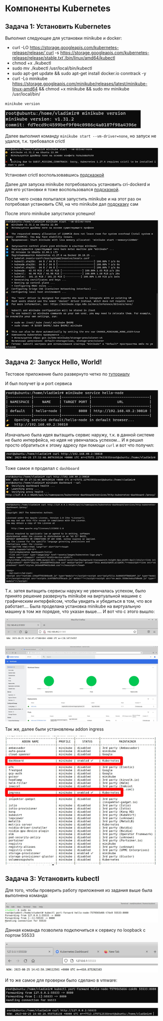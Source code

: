 # Компоненты Kubernetes

## Задача 1: Установить Kubernetes

Выполнил следующее для установки minikube и docker:

- curl -LO https://storage.googleapis.com/kubernetes-release/release/`curl -s https://storage.googleapis.com/kubernetes-release/release/stable.txt`/bin/linux/amd64/kubectl
- chmod +x ./kubectl
- sudo mv ./kubectl /usr/local/bin/kubectl
- sudo apt-get update && sudo apt-get install docker.io conntrack -y
- curl -Lo minikube https://storage.googleapis.com/minikube/releases/latest/minikube-linux-amd64 && chmod +x minikube && sudo mv minikube /usr/local/bin/
    

`minikube version` 
    
![minikube_version](./img/minikube_version.jpg)

Далее выполнил команду `minikube start --vm-driver=none`, но запуск не удался, т.к. требовался crictl
    
![no_crictl](./img/no_crictl.jpg)
    
Установил crictl воспользовавшись [подсказкой](https://github.com/kubernetes-sigs/cri-tools)

Далее для запуска minikube потребовалось установить cri-dockerd и для его установки я тоже воспользовался [подсказкой](https://github.com/Mirantis/cri-dockerd).

 После чего снова попытался запустить minikube и на этот раз он потребовал установить CNI, на что minikube дал [подсказку](https://minikube.sigs.k8s.io/docs/faq/#how-do-i-install-containernetworking-plugins-for-none-driver) сам

После этого minikube запустился успешно!

![minikube_start](./img/minikube_start.jpg)


## Задача 2: Запуск Hello, World!

Тестовое приложение было развернуто четко по [туториалу](https://kubernetes.io/ru/docs/tutorials/hello-minikube/#%D1%81%D0%BE%D0%B7%D0%B4%D0%B0%D0%BD%D0%B8%D0%B5-%D0%BA%D0%BB%D0%B0%D1%81%D1%82%D0%B5%D1%80%D0%B0-minikube)

И был получет ip и port сервиса

![hello-node](./img/service-hello-node.jpg)

Изначально была идея вытащить сервис наружу, т.к. в данной системе не было интерфейса, но идея не увенчалась успехом... И я решил просто обратиться к этому адресу при помощи `curl` и вот что получил:

![curl1](./img/curl1.jpg)

Тоже самое я проделал с `dashboard`

![dashboard](./img/url_dashboard.jpg)

![curl_dash](./img/curl_dash.jpg)

Т.к. затея вытащить сервисы наружу не увенчалась успехом, было принято решение развернуть minikube на виртуальной машине с графическим интерфейсом, чтобы увидеть и убедиться в том, что все работает.... Была проделана установка minikube на виртуальную машину в том же порядке, что указан выше....
И вот что с этого вышло:

![hello-node](./img/service_hello.jpg)

![dashboard](./img/dashboard_kubernetes.jpg)

Так же, далее были установлены addon ingress

![ing_dash](./img/ingress_dashboard_enable.jpg)

## Задача 3: Установить kubectl

Для того, чтобы проверить работу приложения из задания выше была выполнена команда:

![port_forw1](./img/kube_portForward1.jpg)

Данная команда позволила подключиться к сервису по loopback с портом 55533

![kube_pf](./img/kube_portForward.jpg)

И то же самое для проверки было сделано в vmware:

![pf_vmware](./img/port_forward_VMWARE.jpg)

![pf_vmware2](./img/port_forward_VMWARE2.jpg)


    